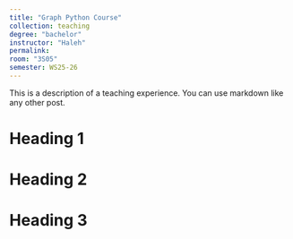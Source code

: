 ```yaml
---
title: "Graph Python Course"
collection: teaching
degree: "bachelor"
instructor: "Haleh"
permalink:
room: "3S05"
semester: WS25-26
---
```


This is a description of a teaching experience. You can use markdown like any other post.

Heading 1
======

Heading 2
======

Heading 3
======